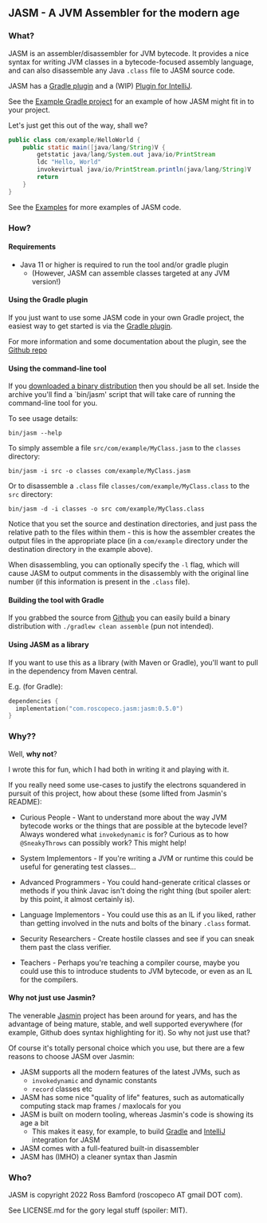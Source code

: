 ## JASM - A JVM Assembler for the modern age

### What?

JASM is an assembler/disassembler for JVM bytecode. It provides a nice syntax
for writing JVM classes in a bytecode-focused assembly language, and can also
disassemble any Java `.class` file to JASM source code.

JASM has a [Gradle plugin](https://github.com/roscopeco/jasm-gradle-plugin) and 
a (WIP) [Plugin for IntelliJ](https://github.com/roscopeco/jasm-intellij-plugin).

See the [Example Gradle project](https://github.com/roscopeco/jasm-example) for
an example of how JASM might fit in to your project.

Let's just get this out of the way, shall we?

```java
public class com/example/HelloWorld {
    public static main([java/lang/String)V {
        getstatic java/lang/System.out java/io/PrintStream
        ldc "Hello, World"
        invokevirtual java/io/PrintStream.println(java/lang/String)V
        return
    }
}
```

See the [Examples](docs/examples.md) for more examples of JASM code.

### How?

#### Requirements

* Java 11 or higher is required to run the tool and/or gradle plugin
  * (However, JASM can assemble classes targeted at any JVM version!)

#### Using the Gradle plugin

If you just want to use some JASM code in your own Gradle project, the easiest way to get started is
via the [Gradle plugin](https://plugins.gradle.org/plugin/com.roscopeco.jasm).

For more information and some documentation about the plugin, see the 
[Github repo](https://github.com/roscopeco/jasm-gradle-plugin)

#### Using the command-line tool

If you [downloaded a binary distribution](https://github.com/roscopeco/jasm/releases) then
you should be all set. Inside the archive you'll find a `bin/jasm' script that will take
care of running the command-line tool for you.

To see usage details:

`bin/jasm --help`

To simply assemble a file `src/com/example/MyClass.jasm` to the `classes` directory:

`bin/jasm -i src -o classes com/example/MyClass.jasm`

Or to disassemble a `.class` file `classes/com/example/MyClass.class` to the `src` directory:

`bin/jasm -d -i classes -o src com/example/MyClass.class`

Notice that you set the source and destination directories, and just pass the relative
path to the files within them - this is how the assembler creates the output files in the
appropriate place (in a `com/example` directory under the destination directory in
the example above).

When disassembling, you can optionally specify the `-l` flag, which will cause JASM to 
output comments in the disassembly with the original line number (if this information is
present in the `.class` file).

#### Building the tool with Gradle

If you grabbed the source from [Github](https://github.com/roscopeco/jasm) you can 
easily build a binary distribution with `./gradlew clean assemble` (pun not intended).

#### Using JASM as a library 

If you want to use this as a library (with Maven or Gradle), you'll want to 
pull in the dependency from Maven central.

E.g. (for Gradle):

```kotlin
dependencies {
  implementation("com.roscopeco.jasm:jasm:0.5.0")
}
```

### Why??

Well, **why not**?

I wrote this for fun, which I had both in writing it and playing with it. 

If you really need some use-cases to justify the electrons squandered in
pursuit of this project, how about these (some lifted from Jasmin's README):

* Curious People - Want to understand more about the way JVM bytecode works
  or the things that are possible at the bytecode level? Always wondered what 
  `invokedynamic` is for? Curious as to how `@SneakyThrows` can possibly work?
  This might help!

* System Implementors - If you're writing a JVM or runtime this could be useful
  for generating test classes...

* Advanced Programmers - You could hand-generate critical classes or methods
  if you think Javac isn't doing the right thing (but spoiler alert: by this
  point, it almost certainly is).

* Language Implementors - You could use this as an IL if you liked, rather
  than getting involved in the nuts and bolts of the binary `.class` format.

* Security Researchers - Create hostile classes and see if you can sneak them
  past the class verifier.

* Teachers - Perhaps you're teaching a compiler course, maybe you could use this
  to introduce students to JVM bytecode, or even as an IL for the compilers.

#### Why not just use Jasmin?

The venerable [Jasmin](https://github.com/davidar/jasmin) project has been around for years,
and has the advantage of being mature, stable, and well supported everywhere (for example,
Github does syntax highlighting for it). So why not just use that?

Of course it's totally personal choice which you use, but there are a few reasons to choose
JASM over Jasmin:

* JASM supports all the modern features of the latest JVMs, such as
  * `invokedynamic` and dynamic constants
  * `record` classes etc
* JASM has some nice "quality of life" features, such as automatically computing stack map frames / maxlocals for you
* JASM is built on modern tooling, whereas Jasmin's code is showing its age a bit
  * This makes it easy, for example, to build [Gradle](https://github.com/roscopeco/jasm-gradle-plugin) and [IntelliJ](https://github.com/roscopeco/jasm-intellij-plugin) integration for JASM
* JASM comes with a full-featured built-in disassembler
* JASM has (IMHO) a cleaner syntax than Jasmin


### Who?

JASM is copyright 2022 Ross Bamford (roscopeco AT gmail DOT com). 

See LICENSE.md for the gory legal stuff (spoiler: MIT).
